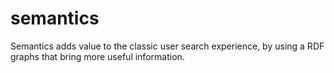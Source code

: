 semantics
=========

Semantics adds value to the classic user search experience, by using a RDF graphs that bring more useful information.
